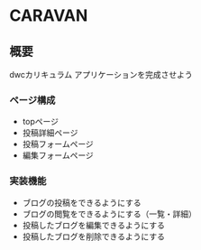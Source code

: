# CARAVAN
## 概要
dwcカリキュラム  アプリケーションを完成させよう  
### ページ構成
- topページ
- 投稿詳細ページ
- 投稿フォームページ
- 編集フォームページ

### 実装機能
- ブログの投稿をできるようにする
- ブログの閲覧をできるようにする（一覧・詳細）
- 投稿したブログを編集できるようにする
- 投稿したブログを削除できるようにする

